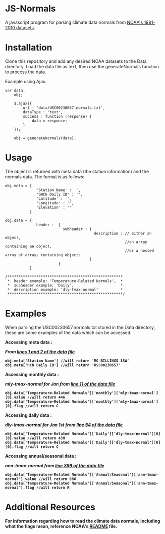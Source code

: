 JS-Normals
==========

A javascript program for parsing climate data normals from <a href="http://www1.ncdc.noaa.gov/pub/data/normals/1981-2010/products/station/">NOAA's 1981-2010 datasets</a>.


Installation
==========

Clone this repository and add any desired NOAA datasets to the Data directory.
Load the data file as text, then use the generateNormals function to process the data.

Example using Ajax:

    var data,
        obj;

        $.ajax({
            url : 'data/USC00230657.normals.txt',
            dataType : 'text',
            success : function (response) {
                data = response;
            }
        });
        
        obj = generateNormals(data);


Usage
==========
        
The object is returned with meta data (the station information) and the normals data.  The format is as follows:

    obj.meta = {
                  'Station Name' : '',
                  'GHCN Daily ID' : '',
                  'Latitude' : '',
                  'Longitude' : '',
                  'Elevation' : ''
               }
               
    obj.data = {  
                  header :  {  
                              subheader : { 
                                            description : // either an object, 
                                                          //an array containing an object, 
                                                          //or a nested array of arrays containing objects
                                          }
                            }
               }
               
    /****************************************************  
     *  header example: 'Temperature-Related Normals',  * 
     *  subheader example: 'Daily',                     * 
     *  description example: 'dly-tmax-normal'          *
     ****************************************************/
    
Examples
==========

When parsing the USC00230657.normals.txt stored in the Data directory, these are some examples of the data which can be accessed.

<b>Accessing meta data :<b> 
  
<i>From <a href="https://github.com/dbetke/js-normals#L1-L2">lines 1 and 2 of the data file</a></i>

    obj.meta['Station Name'] //will return 'MO BILLINGS 1SW'
    obj.meta['HCN Daily ID'] //will return 'USC00230657'

<b>Accessing monthly data :</b>

<i>mly-tmax-normal for Jan from <a href="https://github.com/dbetke/js-normals#L11">line 11 of the data file</a></i>

    obj.data['Temperature-Related Normals']['monthly']['mly-tmax-normal'][0].value //will return 446
    obj.data['Temperature-Related Normals']['monthly']['mly-tmax-normal'][0].flag //will return C

<b>Accessing daily data :</b>

<i>dly-tmax-normal for Jan 1st from <a href="https://github.com/dbetke/js-normals#L54">line 54 of the data file</a></i>

    obj.data['Temperature-Related Normals']['Daily']['dly-tmax-normal'][0][0].value //will return 438
    obj.data['Temperature-Related Normals']['Daily']['dly-tmax-normal'][0][0].flag //will return C
    
<b>Accessing annual/seasonal data :</b>

<i>ann-tmax-normal from <a href="https://github.com/dbetke/js-normals#L399">line 399 of the data file</a></i>

    obj.data['Temperature-Related Normals']['Annual/Seasonal']['ann-tmax-normal'].value //will return 686
    obj.data['Temperature-Related Normals']['Annual/Seasonal']['ann-tmax-normal'].flag //will return R
    

Additional Resources
==========

For information regarding how to read the climate data normals, including what the flags mean, reference NOAA's <a href="http://www1.ncdc.noaa.gov/pub/data/normals/1981-2010/readme.txt">README</a> file.

